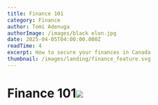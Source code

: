 ```yaml
---
title: Finance 101
category: Finance
author: Tomi Adenuga
authorImage: /images/black elon.jpg
date: 2025-04-05T04:00:00.000Z
readTime: 4
excerpt: How to secure your finances in Canada
thumbnail: /images/landing/finance_feature.svg
---
```


# Finance 101![](/media/blog_media/ahmen.jpg)
